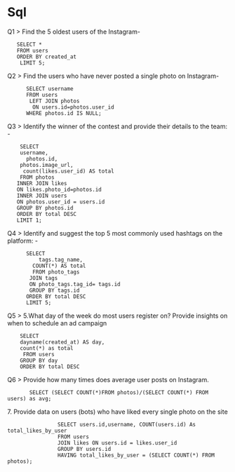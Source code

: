 # Sql 
Q1 >  Find the 5 oldest users of the Instagram-

       SELECT * 
       FROM users
       ORDER BY created_at
        LIMIT 5;
  
Q2 >  Find the users who have never posted a single photo on Instagram-

          SELECT username
          FROM users
           LEFT JOIN photos
	        ON users.id=photos.user_id
          WHERE photos.id IS NULL;
          
Q3 >   Identify the winner of the contest and provide their details to the team: -

        SELECT 
        username,
	      photos.id,
        photos.image_url, 
         count(likes.user_id) AS total
        FROM photos
       INNER JOIN likes 
       ON likes.photo_id=photos.id
       INNER JOIN users
       ON photos.user_id = users.id
       GROUP BY photos.id 
       ORDER BY total DESC
       LIMIT 1;
Q4 >  Identify and suggest the top 5 most commonly used hashtags on the platform: -

          SELECT 
              tags.tag_name,
	        COUNT(*) AS total
            FROM photo_tags
           JOIN tags
           ON photo_tags.tag_id= tags.id
           GROUP BY tags.id
          ORDER BY total DESC
          LIMIT 5;
          
 Q5 >  5.What day of the week do most users register on? Provide insights on when to schedule an ad campaign
 
        SELECT 
        dayname(created_at) AS day,
        count(*) as total
         FROM users
        GROUP BY day
        ORDER BY total DESC

Q6 >  Provide how many times does average user posts on Instagram. 

           SELECT (SELECT COUNT(*)FROM photos)/(SELECT COUNT(*) FROM users) as avg;

7. Provide data on users (bots) who have liked every single photo on the site 

                    SELECT users.id,username, COUNT(users.id) As total_likes_by_user
                    FROM users
                    JOIN likes ON users.id = likes.user_id
                    GROUP BY users.id
                    HAVING total_likes_by_user = (SELECT COUNT(*) FROM photos);
